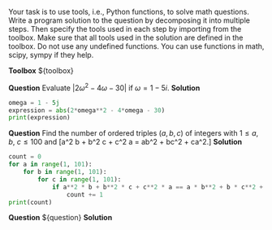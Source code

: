 Your task is to use tools, i.e., Python functions, to solve math questions.
Write a program solution to the question by decomposing it into multiple steps. Then specify the tools used in each step by importing from the toolbox. Make sure that all tools used in the solution are defined in the toolbox. Do not use any undefined functions.
You can use functions in math, scipy, sympy if they help.

**Toolbox**
${toolbox}


**Question**
Evaluate $|2\omega^2-4\omega-30|$ if $\omega=1-5i$.
**Solution**
```python
omega = 1 - 5j
expression = abs(2*omega**2 - 4*omega - 30)
print(expression)
```


**Question**
Find the number of ordered triples $(a,b,c)$ of integers with $1 \le a,$ $b,$ $c \le 100$ and
\[a^2 b + b^2 c + c^2 a = ab^2 + bc^2 + ca^2.\]
**Solution**
```python
count = 0
for a in range(1, 101):
    for b in range(1, 101):
        for c in range(1, 101):
            if a**2 * b + b**2 * c + c**2 * a == a * b**2 + b * c**2 + c * a**2:
                count += 1
print(count)
```


**Question**
${question}
**Solution**
